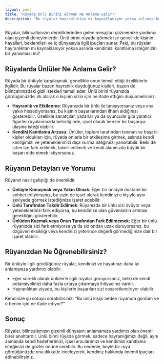 ```yaml
---
layout: post
title: "Rüyada Ünlü Birini Görmek Ne Anlama Gelir?"
description: "Bu rüyalar hayranlıktan mı kaynaklanıyor yoksa aslında kendimizi kanıtlama isteğimizin bir yansıması mı?"
---
```


Rüyalar, bilinçaltımızın derinliklerinden gelen mesajları çözmemize yardımcı olan gizemli deneyimlerdir. Ünlü birini rüyada görmek ise genellikle kişinin hayalleri, beklentileri ve iç dünyasıyla ilgili ipuçları sunar. Peki, bu rüyalar hayranlıktan mı kaynaklanıyor yoksa aslında kendimizi kanıtlama isteğimizin bir yansıması mı?

## Rüyalarda Ünlüler Ne Anlama Gelir?

Rüyada bir ünlüyle karşılaşmak, genellikle onun temsil ettiği özelliklerle ilgilidir. Bu rüyalar bazen hayranlık duyduğunuz kişileri, bazen de bilinçaltınızdaki gizli istekleri temsil eder. Ünlü birini rüyanızda gördüğünüzde, ilk olarak o kişinin sizin için ne ifade ettiğini düşünmelisiniz.

- **Hayranlık ve Etkilenme**: Rüyanızda bir ünlü ile tanışıyorsanız veya ona yakın hissediyorsanız, bu kişinin başarılarından ilham aldığınızı gösterebilir. Özellikle sanatçılar, yazarlar ya da oyuncular gibi yaratıcı figürler rüyalarımızda belirdiğinde, içsel olarak benzer bir başarıya ulaşma isteği olabilir.
- **Kendini Kanıtlama Arzusu**: Ünlüler, toplum tarafından tanınan ve başarılı kişiler oldukları için, rüyada onlarla bir etkileşime girmek, aslında kendi kimliğimizi ve yeteneklerimizi dışa vurma isteğimizi yansıtabilir. Belki de içten içe fark edilmek, takdir edilmek ve kendi alanınızda büyük bir başarı elde etmek istiyorsunuz.

## Rüyanın Detayları ve Yorumu

Rüyanın nasıl geliştiği de önemlidir.

- **Ünlüyle Konuşmak veya Yakın Olmak**: Eğer bir ünlüyle dostane bir sohbet ediyorsanız, bu sizin de içsel olarak kendinizi o kişiyle aynı seviyede görmek istediğinize işaret edebilir.
- **Ünlü Tarafından Takdir Edilmek**: Rüyanızda bir ünlü sizi övüyor veya yeteneklerinizi fark ediyorsa, bu kendinize olan güveninizin artması gerektiğini gösterebilir.
- **Ünlüden Kaçmak veya Onun Tarafından Fark Edilmemek**: Eğer bir ünlü rüyanızda sizi fark etmiyorsa ya da siz ondan uzak duruyorsanız, bu özgüven eksikliği veya kendinizi yeterince değerli görmediğinize dair bir işaret olabilir.

## Rüyanızdan Ne Öğrenebilirsiniz?

Bir ünlüyle ilgili gördüğünüz rüyalar, kendinizi ve hayatınızı daha iyi anlamanıza yardımcı olabilir.

- Eğer sürekli olarak ünlülerle ilgili rüyalar görüyorsanız, belki de kendi potansiyelinizi daha fazla ortaya çıkarmaya ihtiyacınız vardır.
- Hayranlıktan ziyade, bu kişilerin başarıları sizi cesaretlendiriyor olabilir.

Kendinize şu soruyu sorabilirsiniz: "Bu ünlü kişiyi neden rüyamda gördüm ve o benim için ne ifade ediyor?"

## Sonuç

Rüyalar, bilinçaltımızın gizemli dünyasını anlamamıza yardımcı olan önemli birer anahtardır. Ünlü birini rüyada görmek, sadece hayranlığımızı değil, aynı zamanda kendi hedeflerimizi, içsel arzularımızı ve kendimizi kanıtlama isteğimizi de gözler önüne serebilir. Bu nedenle, böyle bir rüya gördüğünüzde onu dikkatle inceleyerek, kendiniz hakkında önemli ipuçları edinebilirsiniz.